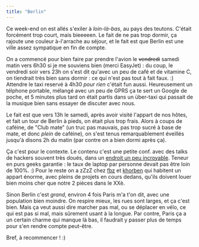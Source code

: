```yaml
---
title: "Berlin"
---
```


Ce week-end on est allés s'exiler à _loin-là-bas_, au pays des teutons.
C'était forcément trop court, mais bieeeeen. Le fait de ne pas trop dormir, ça
rajoute une couleur à-l'arrache au séjour, et le fait est que Berlin est une
ville assez sympatique en fin de compte.

On a commencé pour bien faire par prendre l'avion le <s>vendredi</s> samedi
matin vers 6h30 si je me souviens bien (merci EasyJet) : du coup, le vendredi
soir vers 23h on s'est dit qu'avec un peu de café et de vitamine C, on
tiendrait très bien sans dormir : ce qui n'est pas tout à fait faux. :)
Attendre le taxi reservé à 4h30 _pour rien_ c'était fun aussi. Heureusement un
télphone portable, mélangé avec un peu de GPRS ça te sert un Google de poche,
et 5 minutes plus tard on était partis dans un über-taxi qui passait de la
musique bien sans essayer de discuter avec nous.

Le fait est que vers 13h le samedi, après avoir visité l'appart de nos hôtes,
et fait un tour de Berlin à pieds, on était plus trop frais. Alors à coups de
caféine, de "Club mate" (un truc pas mauvais, pas trop sucré à base de mate,
et donc _plein_ de caféine), on s'est tenus remarquablement éveillés jusqu'à
disons 2h du matin (par contre on a bien dormi après ça).

Ça c'est pour le contexte. Le contenu c'est une petite conf. avec des talks de
hackers souvent très doués, dans un [endroit un peu
incroyable](http://www.c-base.org/). Teneur en purs geeks garantie : le taux
de laptop par personne devait pas être loin de 100%. :) Pour le reste on a
zZzZ chez [fbz](http://fabienne.us) et [khorben](http://defora.org) qui
habitent un appart énorme, avec pleins de projets en cours dedans, qu'ils
doivent louer bien moins cher que notre 2 pièces dans le XXè.

Sinon Berlin c'est _grand_, environ 4 fois Paris m'a t'on dit, avec une
population bien moindre. On respire mieux, les rues sont larges, et ça c'est
bien. Mais ça veut aussi dire marcher pas mal, ou se déplacer en vélo, ce qui
est pas si mal, mais sûrement usant à la longue. Par contre, Paris ça a un
certain charme qui manque là bas, il faudrait y passer plus de temps pour s'en
rendre compte peut-être.

Bref, à recommencer ! :)

